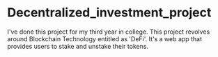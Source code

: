 # Decentralized_investment_project
I've done this project for my third year in college. This project revolves around Blockchain Technology entitled as 'DeFi'. It's a web app that provides users to stake and unstake their tokens.
